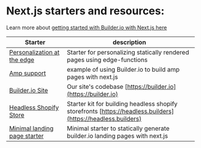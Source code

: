 # Next.js starters and resources:

Learn more about [getting started with Builder.io with Next.js here](https://www.builder.io/c/docs/getting-started?codeFramework=next)

| Starter                                                               | description                                                                                                  |
| --------------------------------------------------------------------- | ------------------------------------------------------------------------------------------------------------ |
| [Personalization at the edge](https://github.com/BuilderIO/nextjs-builder-edge-personalization) | Starter for personalizing statically rendered pages using edge-functions
| [Amp support](/examples/next-js-amp)                                  | example of using Builder.io to build amp pages with next.js                                                  |
| [Builder.io Site](/examples/next-js-builder-site)                     | Our site's codebase [https://builder.io](https://builder.io)                                                 |
| [Headless Shopify Store](https://github.com/BuilderIO/nextjs-shopify) | Starter kit for building headless shopify storefronts [https://headless.builders](https://headless.builders) |
| [Minimal landing page starter](/examples/next-js-simple)              | Minimal starter to statically generate builder.io landing pages with next.js                                 |
